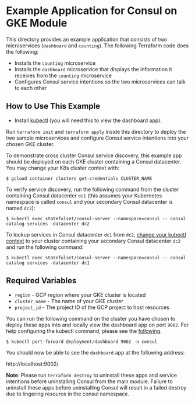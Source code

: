 # Example Application for Consul on GKE Module

This directory provides an example application that consists of two
microservices (`dashboard` and `counting`). The following Terraform code does
the following:

- Installs the `counting` microservice
- Installs the `dashboard` microservice that displays the information it
  receives from the `counting` microservice
- Configures Consul service intentions so the two microservices can talk to each
  other

## How to Use This Example

- Install [kubectl](https://kubernetes.io/docs/reference/kubectl/) (you will need this to view the dashboard app).

Run `terraform init` and `terraform apply` inside this directory to deploy the
two sample microservices and configure Consul service intentions into your
chosen GKE cluster.

To demonstrate cross cluster Consul service discovery, this example app should be deployed on each GKE cluster containing a Consul datacenter.
You may change your K8s cluster context with:

```shell
$ gcloud container clusters get-credentials CLUSTER_NAME
```

To verify service discovery, run the following command from the cluster
containing Consul datacenter `dc1` (this assumes your Kubernetes namespace is
called `consul` and your secondary Consul datacenter is named `dc2`):

```shell
$ kubectl exec statefulset/consul-server --namespace=consul -- consul catalog services -datacenter dc2
```

To lookup services in Consul datacenter `dc1` from `dc2`, [change your kubectl
context](https://github.com/hashicorp/terraform-gcp-consul-ent-k8s/tree/main/examples/prereqs_quickstart#a-note-on-using-kubectl)
to your cluster containing your secondary Consul datacenter `dc2` and run the
following command:

```shell
$ kubectl exec statefulset/consul-server --namespace=consul -- consul catalog services -datacenter dc1
```

## Required Variables

- `region` - GCP region where your GKE cluster is located
- `cluster_name` - The name of your GKE cluster
- `project_id` - The project ID of the GCP project to host resources

You can run the following command on the cluster you have chosen to deploy these
apps into and locally view the dashboard app on port `9002`. For help
configuring the kubectl command, please see the
[following](https://github.com/hashicorp/terraform-gcp-consul-ent-k8s/blob/main/examples/prereqs_quickstart/README.md#a-note-on-using-kubectl).

```shell
$ kubectl port-forward deployment/dashboard 9002 -n consul
```

You should now be able to see the `dashboard` app at the following address:

http://localhost:9002/

**Note**: Please run `terraform destroy` to uninstall these apps and service intentions before uninstalling Consul from the main module. Failure to uninstall these apps before uninstalling Consul will result in a failed destroy due to lingering resource in the consul namespace.

